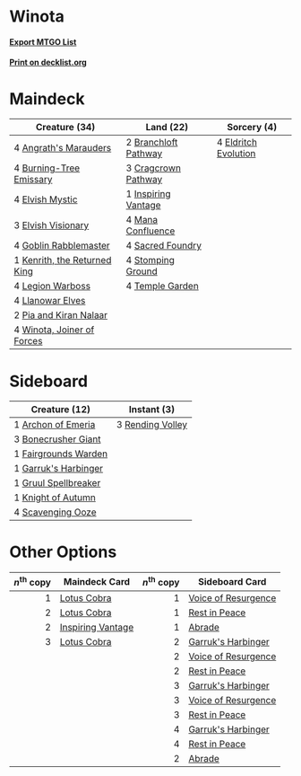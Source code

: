 # Winota

#### [Export MTGO List](../collection/Winota/Winota.txt)
#### [Print on decklist.org](http://decklist.org/?deckmain=4%09Angrath's%20Marauders%0A2%09Branchloft%20Pathway%0A4%09Burning-Tree%20Emissary%0A3%09Cragcrown%20Pathway%0A4%09Eldritch%20Evolution%0A4%09Elvish%20Mystic%0A3%09Elvish%20Visionary%0A4%09Goblin%20Rabblemaster%0A1%09Inspiring%20Vantage%0A1%09Kenrith,%20the%20Returned%20King%0A4%09Legion%20Warboss%0A4%09Llanowar%20Elves%0A4%09Mana%20Confluence%0A2%09Pia%20and%20Kiran%20Nalaar%0A4%09Sacred%20Foundry%0A4%09Stomping%20Ground%0A4%09Temple%20Garden%0A4%09Winota,%20Joiner%20of%20Forces&deckside=1%09Archon%20of%20Emeria%0A3%09Bonecrusher%20Giant%0A1%09Fairgrounds%20Warden%0A1%09Garruk's%20Harbinger%0A1%09Gruul%20Spellbreaker%0A1%09Knight%20of%20Autumn%0A3%09Rending%20Volley%0A4%09Scavenging%20Ooze)
# Maindeck

|                                             Creature (34)                                             |                                           Land (22)                                           |                                          Sorcery (4)                                          |
|-------------------------------------------------------------------------------------------------------|-----------------------------------------------------------------------------------------------|-----------------------------------------------------------------------------------------------|
|4 [Angrath's Marauders](http://gatherer.wizards.com/Pages/Card/Details.aspx?multiverseid=435286)       |2 [Branchloft Pathway](http://gatherer.wizards.com/Pages/Card/Details.aspx?multiverseid=491909)|4 [Eldritch Evolution](http://gatherer.wizards.com/Pages/Card/Details.aspx?multiverseid=414456)|
|4 [Burning-Tree Emissary](http://gatherer.wizards.com/Pages/Card/Details.aspx?multiverseid=426627)     |3 [Cragcrown Pathway](http://gatherer.wizards.com/Pages/Card/Details.aspx?multiverseid=491915) |                                                                                               |
|4 [Elvish Mystic](http://gatherer.wizards.com/Pages/Card/Details.aspx?multiverseid=389499)             |1 [Inspiring Vantage](http://gatherer.wizards.com/Pages/Card/Details.aspx?multiverseid=417819) |                                                                                               |
|3 [Elvish Visionary](http://gatherer.wizards.com/Pages/Card/Details.aspx?multiverseid=175124)          |4 [Mana Confluence](http://gatherer.wizards.com/Pages/Card/Details.aspx?multiverseid=409573)   |                                                                                               |
|4 [Goblin Rabblemaster](http://gatherer.wizards.com/Pages/Card/Details.aspx?multiverseid=438486)       |4 [Sacred Foundry](http://gatherer.wizards.com/Pages/Card/Details.aspx?multiverseid=405106)    |                                                                                               |
|1 [Kenrith, the Returned King](http://gatherer.wizards.com/Pages/Card/Details.aspx?multiverseid=476052)|4 [Stomping Ground](http://gatherer.wizards.com/Pages/Card/Details.aspx?multiverseid=405110)   |                                                                                               |
|4 [Legion Warboss](http://gatherer.wizards.com/Pages/Card/Details.aspx?multiverseid=452859)            |4 [Temple Garden](http://gatherer.wizards.com/Pages/Card/Details.aspx?multiverseid=405112)     |                                                                                               |
|4 [Llanowar Elves](http://gatherer.wizards.com/Pages/Card/Details.aspx?multiverseid=129626)            |                                                                                               |                                                                                               |
|2 [Pia and Kiran Nalaar](http://gatherer.wizards.com/Pages/Card/Details.aspx?multiverseid=442783)      |                                                                                               |                                                                                               |
|4 [Winota, Joiner of Forces](http://gatherer.wizards.com/Pages/Card/Details.aspx?multiverseid=479736)  |                                                                                               |                                                                                               |


# Sideboard

|                                         Creature (12)                                         |                                        Instant (3)                                        |
|-----------------------------------------------------------------------------------------------|-------------------------------------------------------------------------------------------|
|1 [Archon of Emeria](http://gatherer.wizards.com/Pages/Card/Details.aspx?multiverseid=495594)  |3 [Rending Volley](http://gatherer.wizards.com/Pages/Card/Details.aspx?multiverseid=394663)|
|3 [Bonecrusher Giant](http://gatherer.wizards.com/Pages/Card/Details.aspx?multiverseid=473077) |                                                                                           |
|1 [Fairgrounds Warden](http://gatherer.wizards.com/Pages/Card/Details.aspx?multiverseid=417586)|                                                                                           |
|1 [Garruk's Harbinger](http://gatherer.wizards.com/Pages/Card/Details.aspx?multiverseid=485508)|                                                                                           |
|1 [Gruul Spellbreaker](http://gatherer.wizards.com/Pages/Card/Details.aspx?multiverseid=457323)|                                                                                           |
|1 [Knight of Autumn](http://gatherer.wizards.com/Pages/Card/Details.aspx?multiverseid=452933)  |                                                                                           |
|4 [Scavenging Ooze](http://gatherer.wizards.com/Pages/Card/Details.aspx?multiverseid=420783)   |                                                                                           |


# Other Options

|*n*<sup>th</sup> copy|                                       Maindeck Card                                        |*n*<sup>th</sup> copy|                                        Sideboard Card                                        |
|--------------------:|--------------------------------------------------------------------------------------------|--------------------:|----------------------------------------------------------------------------------------------|
|                    1|[Lotus Cobra](http://gatherer.wizards.com/Pages/Card/Details.aspx?multiverseid=438740)      |                    1|[Voice of Resurgence](http://gatherer.wizards.com/Pages/Card/Details.aspx?multiverseid=368951)|
|                    2|[Lotus Cobra](http://gatherer.wizards.com/Pages/Card/Details.aspx?multiverseid=438740)      |                    1|[Rest in Peace](http://gatherer.wizards.com/Pages/Card/Details.aspx?multiverseid=442021)      |
|                    2|[Inspiring Vantage](http://gatherer.wizards.com/Pages/Card/Details.aspx?multiverseid=417819)|                    1|[Abrade](http://gatherer.wizards.com/Pages/Card/Details.aspx?multiverseid=430772)             |
|                    3|[Lotus Cobra](http://gatherer.wizards.com/Pages/Card/Details.aspx?multiverseid=438740)      |                    2|[Garruk's Harbinger](http://gatherer.wizards.com/Pages/Card/Details.aspx?multiverseid=485508) |
|                     |                                                                                            |                    2|[Voice of Resurgence](http://gatherer.wizards.com/Pages/Card/Details.aspx?multiverseid=368951)|
|                     |                                                                                            |                    2|[Rest in Peace](http://gatherer.wizards.com/Pages/Card/Details.aspx?multiverseid=442021)      |
|                     |                                                                                            |                    3|[Garruk's Harbinger](http://gatherer.wizards.com/Pages/Card/Details.aspx?multiverseid=485508) |
|                     |                                                                                            |                    3|[Voice of Resurgence](http://gatherer.wizards.com/Pages/Card/Details.aspx?multiverseid=368951)|
|                     |                                                                                            |                    3|[Rest in Peace](http://gatherer.wizards.com/Pages/Card/Details.aspx?multiverseid=442021)      |
|                     |                                                                                            |                    4|[Garruk's Harbinger](http://gatherer.wizards.com/Pages/Card/Details.aspx?multiverseid=485508) |
|                     |                                                                                            |                    4|[Rest in Peace](http://gatherer.wizards.com/Pages/Card/Details.aspx?multiverseid=442021)      |
|                     |                                                                                            |                    2|[Abrade](http://gatherer.wizards.com/Pages/Card/Details.aspx?multiverseid=430772)             |

